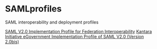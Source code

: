 # SAMLprofiles
SAML interoperability and deployment profiles

[SAML V2.0 Implementation Profile for Federation Interoperability](https://kantarainitiative.github.io/SAMLprofiles/fedinterop.html)
[Kantara Initiative eGovernment Implementation Profile of SAML V2.0 (Version 2.0bis)](https://kantarainitiative.github.io/SAMLprofiles/SAMLeGovImplementaton_2_0.html)
